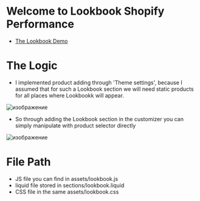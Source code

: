 # Welcome to Lookbook Shopify Performance

- [The Lookbook Demo](https://tt-kozak-group.myshopify.com/)

# The Logic
- I implemented product adding through 'Theme settings', because I assumed that for such a Lookbook section we will need static products for all places where Lookbookk will appear. 

![изображение](https://user-images.githubusercontent.com/49589547/203274057-74563789-1373-461d-ad98-3847643623a7.png)

- So through adding the Lookbook section in the customizer you can simply manipulate with product selector directly

![изображение](https://user-images.githubusercontent.com/49589547/203275212-fdbfbc2f-d115-4cbb-897f-2bd4691ae039.png)

# File Path
- JS file you can find in assets/lookbook.js
- liquid file stored in sections/lookbook.liquid
- CSS file in the same assets/lookbook.css
